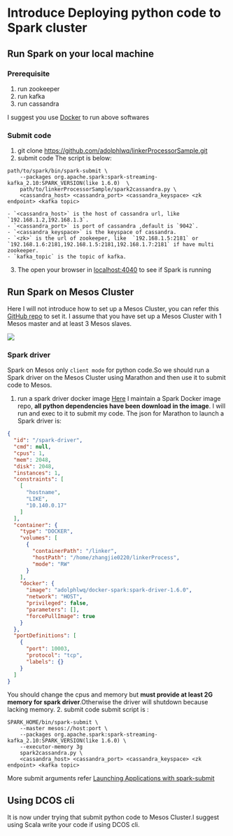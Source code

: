 # Introduce Deploying python code to Spark cluster

## Run Spark on your local machine
### Prerequisite
1. run zookeeper
2. run kafka
3. run cassandra

I suggest you use [Docker](https://www.docker.com/) to run above softwares

### Submit code
1. git clone https://github.com/adolphlwq/linkerProcessorSample.git
2. submit code
The script is below:
```shell
path/to/spark/bin/spark-submit \
    --packages org.apache.spark:spark-streaming-kafka_2.10:SPARK_VERSION(like 1.6.0)  \
    path/to/linkerProcessorSample/spark2cassandra.py \
    <cassandra_host> <cassandra_port> <cassandra_keyspace> <zk endpoint> <kafka topic>
```
	- `<cassandra_host>` is the host of cassandra url, like `192.168.1.2,192.168.1.3`.
	- `<cassandra_port>` is port of cassandra ,default is `9042`.
	- `<cassandra_keyspace>` is the keyspace of cassandra.
	- `<zk>` is the url of zookeeper, like  `192.168.1.5:2181` or `192.168.1.6:2181,192.168.1.5:2181,192.168.1.7:2181` if have multi zookeeper.
	- `kafka_topic` is the topic of kafka.
3. The open your browser in [localhost:4040](http://localhost:4040) to see if Spark is running

## Run Spark on Mesos Cluster
Here I will not introduce how to set up a Mesos Cluster, you can refer this [GitHub repo](https://github.com/DHOPL/docker-mesos-marathon-cluster) to set it. I assume that you have set up a Mesos Cluster with 1 Mesos master and at least 3 Mesos slaves.

![](https://camo.githubusercontent.com/c2246e442655a68832c0434120e74e1b1cd81d10/687474703a2f2f37786f3676652e636f6d312e7a302e676c622e636c6f7564646e2e636f6d2f6170702d61726368697465637572652e737667)

### Spark driver
Spark on Mesos only `client mode` for python code.So we should run a Spark driver on the Mesos Cluster using Marathon and then use it to submit code to Mesos.

1. run a spark driver docker image
 [Here](https://github.com/dockerq/docker-spark/tree/spark-driver) I maintain a Spark Docker image repo, **all python dependencies have been download in the image**. I will run and exec to it to submit my code. 
The json for Marathon to launch a Spark driver is:
```json
{
  "id": "/spark-driver",
  "cmd": null,
  "cpus": 1,
  "mem": 2048,
  "disk": 2048,
  "instances": 1,
  "constraints": [
    [
      "hostname",
      "LIKE",
      "10.140.0.17"
    ]
  ],
  "container": {
    "type": "DOCKER",
    "volumes": [
      {
        "containerPath": "/linker",
        "hostPath": "/home/zhangjie0220/linkerProcess",
        "mode": "RW"
      }
    ],
    "docker": {
      "image": "adolphlwq/docker-spark:spark-driver-1.6.0",
      "network": "HOST",
      "privileged": false,
      "parameters": [],
      "forcePullImage": true
    }
  },
  "portDefinitions": [
    {
      "port": 10003,
      "protocol": "tcp",
      "labels": {}
    }
  ]
}
```
You should change the cpus and memory but **must provide at least 2G memory for spark driver**.Otherwise the driver will shutdown because lacking memory.
2. submit code
submit script is :
```language
SPARK_HOME/bin/spark-submit \
    --master mesos://host:port \
    --packages org.apache.spark:spark-streaming-kafka_2.10:SPARK_VERSION(like 1.6.0) \
    --executor-memory 3g
    spark2cassandra.py \
    <cassandra_host> <cassandra_port> <cassandra_keyspace> <zk endpoint> <kafka topic>
```
More submit arguments refer [Launching Applications with spark-submit](http://spark.apache.org/docs/latest/submitting-applications.html#launching-applications-with-spark-submit)
## Using DCOS cli
It is now under trying that submit python code to Mesos Cluster.I suggest using Scala write your code if using DCOS cli.

